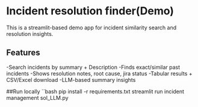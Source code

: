 # Incident resolution finder(Demo)

This is a streamlit-based demo app for incident similarity search and resolution insights.


## Features
-Search incidents by summary + Description
-Finds exact/similar past incidents
-Shows resolution notes, root cause, jira status
-Tabular results + CSV/Excel download
-LLM-based summary insights


##Run locally
``bash
pip install -r requirements.txt
streamlit run incident management sol_LLM.py 